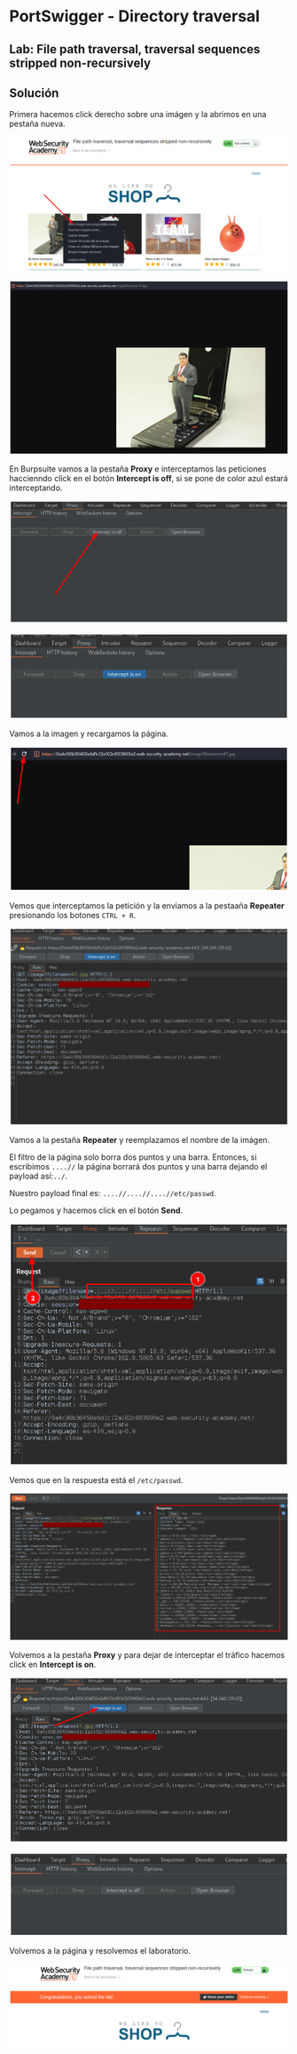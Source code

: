 # PortSwigger - Directory traversal


## Lab: File path traversal, traversal sequences stripped non-recursively


## Solución

Primera hacemos click derecho sobre una imágen y la abrimos en una pestaña nueva.

![](./imagenes/lab3-1.png)

![](./imagenes/lab3-2.png)

En Burpsuite vamos a la pestaña **Proxy** e interceptamos las peticiones haccienndo click en el botón **Intercept is off**, si se pone de color azul estará interceptando.

![](./imagenes/lab3-3.png)

![](./imagenes/lab3-4.png)

Vamos a la imagen y recargamos la página.

![](./imagenes/lab3-5.png)

Vemos que interceptamos la petición y la enviamos a la pestaaña **Repeater** presionando los botones `CTRL + R`.

![](./imagenes/lab3-6.png)

Vamos a la pestaña **Repeater** y reemplazamos el nombre de la imágen.

El filtro de la página solo borra dos puntos y una barra. Entonces, si escribimos `....//` la página borrará dos puntos y una barra dejando el payload así:`../`.

Nuestro payload final es: `....//....//....//etc/passwd`.

Lo pegamos y hacemos click en el botón **Send**.

![](./imagenes/lab3-7.png)

Vemos que en la respuesta está el `/etc/passwd`.

![](./imagenes/lab3-8.png)

Volvemos a la pestaña **Proxy**  y para dejar de interceptar el tráfico hacemos click en **Intercept is on**.

![](./imagenes/lab3-9.png)

![](./imagenes/lab3-10.png)

Volvemos a la página y resolvemos el laboratorio.

![](./imagenes/lab3-11.png)

